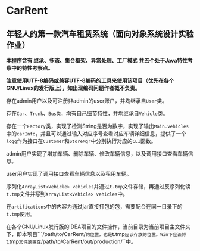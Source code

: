 # CarRent
## 年轻人的第一款汽车租赁系统（面向对象系统设计实验作业）

**本程序含有 继承、多态、集合框架、异常处理、工厂模式 共五个处于Java特性考察中的特性考察点。**

**注意使用UTF-8编码或兼容UTF-8编码的工具来使用该项目（优先在各个GNU/Linux的发行版上），如出现编码问题作者概不负责。**

存在admin用户以及可注册非admin的user账户，并均继承自``User``类。

存在``Car``、``Trunk``、``Bus类``，均有自己细节特性，并均继承自``Vehicle``类。

存在一个``Factory``类，实现了检测String是否为数字，实现了输出``Main.vehicles``中的``carInfo``，并且可以通过输入对应序号查看对应车辆详细信息，提供了一个``logg``作为接口在``Customer``和``StoreMgr``中分别执行对应的``CLI``函数。

admin用户实现了增加车辆、删除车辆、修改车辆信息，以及调用接口查看车辆信息。

user用户实现了调用接口查看车辆信息以及租用车辆。

序列化``ArrayList<Vehicle> vehicles``并通过``t.tmp``文件存储，再通过反序列化读``t.tmp``文件并写到``ArrayList<Vehicle> vehicles``中。

在``artifications``中的内容为通过jar直接打包的包，需要配合在同一目录下的``t.tmp``使用。

在各个GNU/Linux发行版的IDEA项目的文件操作，当前目录为当前项目主文件夹下，即本项目```/path/to/CarRent/``的位置，也是``t.tmp``应该存放的位置。Win下应该将``t.tmp``文件放置在``/path/to/CarRent/out/production/``中。